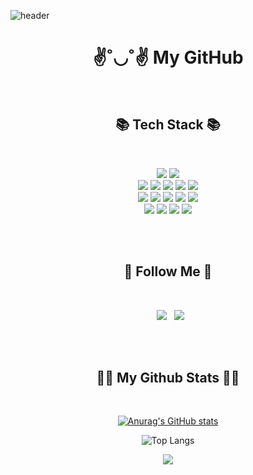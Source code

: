 <p align="center">

![header](https://capsule-render.vercel.app/api?text=JYP&type=waving&color=gradient&animation=fadeIn&fontColor=black)
<br>

<h1 align="center">✌˚◡˚✌ My GitHub</h2>
<br>
<h2 align="center">📚 Tech Stack 📚</h3>
<br>
</p>
<p align="center">
  <img src="https://img.shields.io/badge/JAVA-007396?style=for-the-badge&logo=java&logoColor=white">
  <img src="https://img.shields.io/badge/Python-3766AB?style=for-the-badge&logo=Python&logoColor=white"/>
  <br>
  <img src="https://img.shields.io/badge/Spring-6DB33F?style=for-the-badge&logo=Spring&logoColor=white">
<img src="https://img.shields.io/badge/Spring Boot-6DB33F?style=for-the-badge&logo=SpringBoot&logoColor=white">
<img src="https://img.shields.io/badge/Spring Security-6DB33F?style=for-the-badge&logo=SpringSecurity&logoColor=white">
<img src="https://img.shields.io/badge/Thymeleaf-6DB33F?style=for-the-badge&logo=thymeleaf&logoColor=FF9900">
<img src="https://img.shields.io/badge/apache tomcat-F8DC75?style=for-the-badge&logo=apachetomcat&logoColor=white">
<br>
<img src="https://img.shields.io/badge/html-E34F26?style=for-the-badge&logo=html5&logoColor=white">
<img src="https://img.shields.io/badge/javascript-F7DF1E?style=for-the-badge&logo=javascript&logoColor=black">
<img src="https://img.shields.io/badge/css-1572B6?style=for-the-badge&logo=css3&logoColor=white">
<img src="https://img.shields.io/badge/jquery-0769AD?style=for-the-badge&logo=jquery&logoColor=white">
<img src="https://img.shields.io/badge/bootstrap-7952B3?style=for-the-badge&logo=bootstrap&logoColor=white">
<br>
<img src="https://img.shields.io/badge/Ubuntu-black?style=for-the-badge&logo=ubuntu&logoColor=FF9900">
<img src="https://img.shields.io/badge/mariaDB-003545?style=for-the-badge&logo=mariaDB&logoColor=white">
<img src="https://img.shields.io/badge/github-181717?style=for-the-badge&logo=github&logoColor=white">
<img src="https://img.shields.io/badge/aws-232F3E?style=for-the-badge&logo=Amazon AWS&logoColor=white">
</p>
<br>
<br>

<h2 align="center">🌈 Follow Me 🌈</h3>
<br>
<p align="center">
  &nbsp
  <a href="https://www.instagram.com/jyp.on/"><img src="https://img.shields.io/badge/Instagram-E4405F?style=flat-square&logo=Instagram&logoColor=white&link=https://www.instagram.com/hye_inisfree/"/></a>
  &nbsp
  <a href="mailto:okmlnsunok@gmail.com"><img src="https://img.shields.io/badge/Gmail-d14836?style=flat-square&logo=Gmail&logoColor=white&link=kimhyein7110@gmail.com"/></a>
</p>
<br>
<br>
<h2 align="center">👩‍💻 My Github Stats 👩‍💻</h3>
<br>
<div align="center">

[![Anurag's GitHub stats](https://github-readme-stats.vercel.app/api?username=mythpoy&hide_title=true&show_icons=true&include_all_commits=true&disable_animations=true&theme=vue-dark)](https://github.com/anuraghazra/github-readme-stats)

![Top Langs](https://github-readme-stats.vercel.app/api/top-langs/?username=mythpoy&layout=compact&theme=tokyonight)

</div>
<p align="center">
  <a href="https://hits.seeyoufarm.com"><img src="https://hits.seeyoufarm.com/api/count/incr/badge.svg?url=https%3A%2F%2Fgithub.com%2Fmythpoy&count_bg=%2341B883&title_bg=%23CDC2C2&icon=github.svg&icon_color=%23E7E7E7&title=hits&edge_flat=false"/></a>
</p>

  



